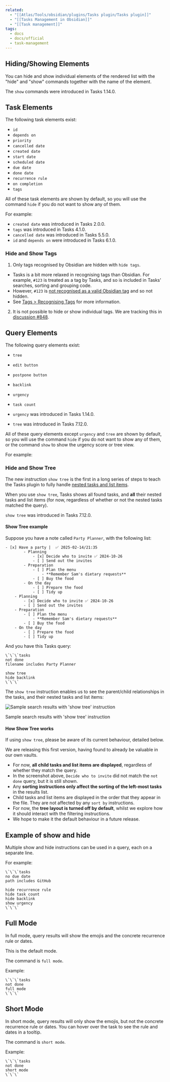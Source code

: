```yaml
---
related:
  - "[[Atlas/Tools/obsidian/plugins/Tasks plugin/Tasks plugin]]"
  - "[[Tasks Management in Obsidian]]"
  - "[[Task management]]"
tags:
  - docs
  - docs/official
  - task-management
---
```

## Hiding/Showing Elements

You can hide and show individual elements of the rendered list with the "hide" and "show" commands together with the name of the element.

The `show` commands were introduced in Tasks 1.14.0.

## Task Elements

The following task elements exist:

- `id`
- `depends on`
- `priority`
- `cancelled date`
- `created date`
- `start date`
- `scheduled date`
- `due date`
- `done date`
- `recurrence rule`
- `on completion`
- `tags`

All of these task elements are shown by default, so you will use the command `hide` if you do not want to show any of them.

For example:

- `created date` was introduced in Tasks 2.0.0.
- `tags` was introduced in Tasks 4.1.0.
- `cancelled date` was introduced in Tasks 5.5.0.
- `id` and `depends on` were introduced in Tasks 6.1.0.

### Hide and Show Tags

1. Only tags recognised by Obsidian are hidden with `hide tags`.
- Tasks is a bit more relaxed in recognising tags than Obsidian. For example, `#123` is treated as a tag by Tasks, and so is included in Tasks' searches, sorting and grouping code.
- However, `#123` is [not recognised as a valid Obsidian tag](https://help.obsidian.md/Editing+and+formatting/Tags#Tag+format) and so not hidden.
- See [Tags > Recognising Tags](https://publish.obsidian.md/tasks/Getting+Started/Tags#Recognising%20Tags) for more information.
2. It is not possible to hide or show individual tags. We are tracking this in [discussion #848](https://github.com/obsidian-tasks-group/obsidian-tasks/discussions/848).

## Query Elements

The following query elements exist:

- `tree`
- `edit button`
- `postpone button`
- `backlink`
- `urgency`
- `task count`

- `urgency` was introduced in Tasks 1.14.0.
- `tree` was introduced in Tasks 7.12.0.

All of these query elements except `urgency` and `tree` are shown by default, so you will use the command `hide` if you do not want to show any of them, or the command `show` to show the urgency score or tree view.

For example:

### Hide and Show Tree

The new instruction `show tree` is the first in a long series of steps to teach the Tasks plugin to fully handle [nested tasks and list items](https://help.obsidian.md/Editing+and+formatting/Basic+formatting+syntax#Nesting+lists).

When you use `show tree`, Tasks shows all found tasks, and **all** their nested tasks and list items (for now, regardless of whether or not the nested tasks matched the query).

`show tree` was introduced in Tasks 7.12.0.

#### Show Tree example

Suppose you have a note called `Party Planner`, with the following list:

```text
- [x] Have a party |  ✅ 2025-02-14/21:35 
	    - Planning
	        - [x] Decide who to invite ✅ 2024-10-26
	        - [ ] Send out the invites
	    - Preparation
	        - [ ] Plan the menu
	            - **Remember Sam's dietary requests**
	        - [ ] Buy the food
	    - On the day
	        - [ ] Prepare the food
	        - [ ] Tidy up
    - Planning
        - [x] Decide who to invite ✅ 2024-10-26
        - [ ] Send out the invites
    - Preparation
        - [ ] Plan the menu
            - **Remember Sam's dietary requests**
        - [ ] Buy the food
    - On the day
        - [ ] Prepare the food
        - [ ] Tidy up
```

And you have this Tasks query:

```text
\`\`\`tasks
not done
filename includes Party Planner

show tree
hide backlink
\`\`\`
```

The `show tree` instruction enables us to see the parent/child relationships in the tasks, and their nested tasks and list items:

![Sample search results with 'show tree' instruction](https://publish-01.obsidian.md/access/40e62a316a834ff6f495ebf1d122cae6/images/show-tree.png)

Sample search results with 'show tree' instruction

#### How Show Tree works

If using `show tree`, please be aware of its current behaviour, detailed below.

We are releasing this first version, having found to already be valuable in our own vaults.

- For now, **all child tasks and list items are displayed**, regardless of whether they match the query.
- In the screenshot above, `Decide who to invite` did not match the `not done` query, but it is still shown.
- Any **sorting instructions only affect the sorting of the left-most tasks** in the results list.
- Child tasks and list items are displayed in the order that they appear in the file. They are not affected by any `sort by` instructions.
- For now, the **tree layout is turned off by default**, whilst we explore how it should interact with the filtering instructions.
- We hope to make it the default behaviour in a future release.

## Example of show and hide

Multiple show and hide instructions can be used in a query, each on a separate line.

For example:

```
\`\`\`tasks
no due date
path includes GitHub

hide recurrence rule
hide task count
hide backlink
show urgency
\`\`\`
```

## Full Mode

In full mode, query results will show the emojis and the concrete recurrence rule or dates.

This is the default mode.

The command is `full mode`.

Example:

```
\`\`\`tasks
not done
full mode
\`\`\`
```

## Short Mode

In short mode, query results will only show the emojis, but not the concrete recurrence rule or dates. You can hover over the task to see the rule and dates in a tooltip.

The command is `short mode`.

Example:

```
\`\`\`tasks
not done
short mode
\`\`\`
```